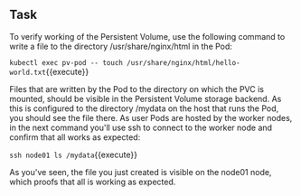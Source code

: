 ## Task

To verify working of the Persistent Volume, use the following command to write a file to the directory /usr/share/nginx/html in the Pod:

`kubectl exec pv-pod -- touch /usr/share/nginx/html/hello-world.txt`{{execute}}

Files that are written by the Pod to the directory on which the PVC is mounted, should be visible in the Persistent Volume storage backend. As this is configured to the directory /mydata on the host that runs the Pod, you should see the file there. As user Pods are hosted by the worker nodes, in the next command you'll use ssh to connect to the worker node and confirm that all works as expected:

`ssh node01 ls /mydata`{{execute}}

As you've seen, the file you just created is visible on the node01 node, which proofs that all is working as expected.
